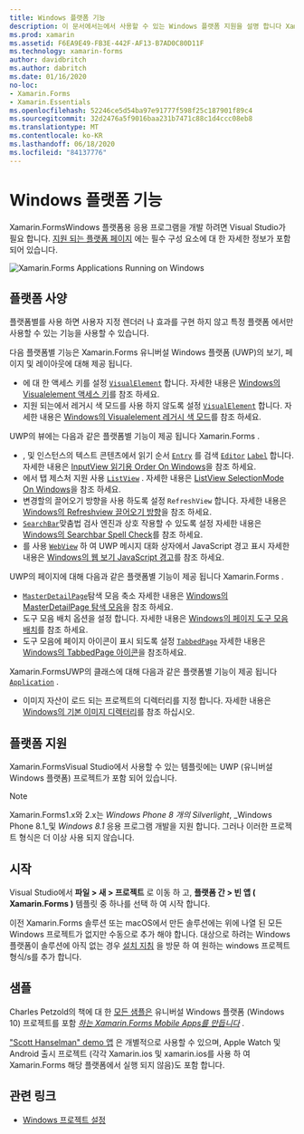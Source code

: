```yaml
---
title: Windows 플랫폼 기능
description: 이 문서에서는에서 사용할 수 있는 Windows 플랫폼 지원을 설명 합니다 Xamarin.Forms .
ms.prod: xamarin
ms.assetid: F6EA9E49-FB3E-442F-AF13-B7AD0C80D11F
ms.technology: xamarin-forms
author: davidbritch
ms.author: dabritch
ms.date: 01/16/2020
no-loc:
- Xamarin.Forms
- Xamarin.Essentials
ms.openlocfilehash: 52246ce5d54ba97e91777f598f25c187901f89c4
ms.sourcegitcommit: 32d2476a5f9016baa231b7471c88c1d4ccc08eb8
ms.translationtype: MT
ms.contentlocale: ko-KR
ms.lasthandoff: 06/18/2020
ms.locfileid: "84137776"
---
```

# <a name="windows-platform-features"></a>Windows 플랫폼 기능

Xamarin.FormsWindows 플랫폼용 응용 프로그램을 개발 하려면 Visual Studio가 필요 합니다. [지원 되는 플랫폼 페이지](~/get-started/supported-platforms.md) 에는 필수 구성 요소에 대 한 자세한 정보가 포함 되어 있습니다.

![](images/allhanselman.png "Xamarin.Forms Applications Running on Windows")

## <a name="platform-specifics"></a>플랫폼 사양

플랫폼별를 사용 하면 사용자 지정 렌더러 나 효과를 구현 하지 않고 특정 플랫폼 에서만 사용할 수 있는 기능을 사용할 수 있습니다.

다음 플랫폼별 기능은 Xamarin.Forms 유니버설 Windows 플랫폼 (UWP)의 보기, 페이지 및 레이아웃에 대해 제공 됩니다.

- 에 대 한 액세스 키를 설정 [`VisualElement`](xref:Xamarin.Forms.VisualElement) 합니다. 자세한 내용은 [Windows의 Visualelement 액세스 키](visualelement-access-keys.md)를 참조 하세요.
- 지원 되는에서 레거시 색 모드를 사용 하지 않도록 설정 [`VisualElement`](xref:Xamarin.Forms.VisualElement) 합니다. 자세한 내용은 [Windows의 Visualelement 레거시 색 모드](legacy-color-mode.md)를 참조 하세요.

UWP의 뷰에는 다음과 같은 플랫폼별 기능이 제공 됩니다 Xamarin.Forms .

- , 및 인스턴스의 텍스트 콘텐츠에서 읽기 순서 [`Entry`](xref:Xamarin.Forms.Entry) 를 검색 [`Editor`](xref:Xamarin.Forms.Editor) [`Label`](xref:Xamarin.Forms.Label) 합니다. 자세한 내용은 [InputView 읽기용 Order On Windows](inputview-reading-order.md)을 참조 하세요.
- 에서 탭 제스처 지원 사용 [`ListView`](xref:Xamarin.Forms.ListView) . 자세한 내용은 [ListView SelectionMode On Windows](listview-selectionmode.md)을 참조 하세요.
- 변경할의 끌어오기 방향을 사용 하도록 설정 `RefreshView` 합니다. 자세한 내용은 [Windows의 Refreshview 끌어오기 방향](refreshview-pulldirection.md)을 참조 하세요.
- [`SearchBar`](xref:Xamarin.Forms.SearchBar)맞춤법 검사 엔진과 상호 작용할 수 있도록 설정 자세한 내용은 [Windows의 Searchbar Spell Check](searchbar-spell-check.md)를 참조 하세요.
- 를 사용 [`WebView`](xref:Xamarin.Forms.WebView) 하 여 UWP 메시지 대화 상자에서 JavaScript 경고 표시 자세한 내용은 [Windows의 웹 보기 JavaScript 경고](webview-javascript-alert.md)를 참조 하세요.

UWP의 페이지에 대해 다음과 같은 플랫폼별 기능이 제공 됩니다 Xamarin.Forms .

- [`MasterDetailPage`](xref:Xamarin.Forms.MasterDetailPage)탐색 모음 축소 자세한 내용은 [Windows의 MasterDetailPage 탐색 모음](masterdetailpage-navigation-bar.md)을 참조 하세요.
- 도구 모음 배치 옵션을 설정 합니다. 자세한 내용은 [Windows의 페이지 도구 모음 배치](page-toolbar-placement.md)를 참조 하세요.
- 도구 모음에 페이지 아이콘이 표시 되도록 설정 [`TabbedPage`](xref:Xamarin.Forms.TabbedPage) 자세한 내용은 [Windows의 TabbedPage 아이콘](tabbedpage-icons.md)을 참조하세요.

Xamarin.FormsUWP의 클래스에 대해 다음과 같은 플랫폼별 기능이 제공 됩니다 [`Application`](xref:Xamarin.Forms.Application) .

- 이미지 자산이 로드 되는 프로젝트의 디렉터리를 지정 합니다. 자세한 내용은 [Windows의 기본 이미지 디렉터리](default-image-directory.md)를 참조 하십시오.

## <a name="platform-support"></a>플랫폼 지원

Xamarin.FormsVisual Studio에서 사용할 수 있는 템플릿에는 UWP (유니버설 Windows 플랫폼) 프로젝트가 포함 되어 있습니다.

> [!NOTE]
> Xamarin.Forms1.x와 2.x는 _Windows Phone 8 개의 Silverlight_, _Windows Phone 8.1_및 _Windows 8.1_ 응용 프로그램 개발을 지원 합니다. 그러나 이러한 프로젝트 형식은 더 이상 사용 되지 않습니다.

## <a name="getting-started"></a>시작

Visual Studio에서 **파일 > 새 > 프로젝트** 로 이동 하 고, **플랫폼 간 > 빈 앱 ( Xamarin.Forms )** 템플릿 중 하나를 선택 하 여 시작 합니다.

이전 Xamarin.Forms 솔루션 또는 macOS에서 만든 솔루션에는 위에 나열 된 모든 Windows 프로젝트가 없지만 수동으로 추가 해야 합니다. 대상으로 하려는 Windows 플랫폼이 솔루션에 아직 없는 경우 [설치 지침](installation/index.md) 을 방문 하 여 원하는 windows 프로젝트 형식/s를 추가 합니다.

## <a name="samples"></a>샘플

Charles Petzold의 책에 대 한 [모든 샘플은](https://github.com/xamarin/xamarin-forms-book-preview-2) 유니버설 Windows 플랫폼 (Windows 10) 프로젝트를 포함 [*하는 Xamarin.Forms Mobile Apps를 만듭니다*](~/xamarin-forms/creating-mobile-apps-xamarin-forms/index.md) .

["Scott Hanselman" demo 앱](https://github.com/jamesmontemagno/Hanselman.Forms) 은 개별적으로 사용할 수 있으며, Apple Watch 및 Android 출시 프로젝트 (각각 Xamarin.ios 및 xamarin.ios를 사용 하 여 Xamarin.Forms 해당 플랫폼에서 실행 되지 않음)도 포함 합니다.

## <a name="related-links"></a>관련 링크

- [Windows 프로젝트 설정](~/xamarin-forms/platform/windows/installation/index.md)

